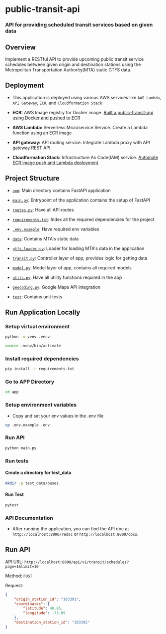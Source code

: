 # public-transit-api

### API for providing scheduled transit services based on given data

## Overview
Implement a RESTful API to provide upcoming public transit service schedules between given origin and destination stations using the Metropolitan Transportation Authority(MTA) static GTFS data.

## Deployment

- This application is deployed using various AWS services like `AWS Lambda`, `API Gateway`, `ECR`, and `Cloudformation Stack`

- **ECR:** AWS Image registry for Docker image. [Built a public-transit-api using Docker and pushed to ECR](https://github.com/cp-sumi-k/public-transit-api/blob/main/scripts/ecr.sh)
- **AWS Lambda:** Serverless Microservice Service. Create a Lambda function using an ECR image
- **API gateway:** API routing service. Integrate Lambda proxy with API gateway REST API
- **Cloudformation Stack:** Infrastructure As Code(IAM) service. [Automate ECR image push and Lambda deployment](https://github.com/cp-sumi-k/public-transit-api/blob/main/infrastructure/lambda-template.yml)

## Project Structure

- [`app`](https://github.com/cp-sumi-k/public-transit-api/tree/main/app): Main directory contains FastAPI application

- [`main.py`](https://github.com/cp-sumi-k/public-transit-api/blob/main/app/main.py): Entrypoint of the application contains the setup of FastAPI

- [`routes.py`](https://github.com/cp-sumi-k/public-transit-api/blob/main/app/routes.py): Have all API routes

- [`requirements.txt`](https://github.com/cp-sumi-k/public-transit-api/blob/main/requirements.txt): Index all the required dependencies for the project

- [`.env.example`](https://github.com/cp-sumi-k/public-transit-api/blob/main/app/.env.example): Have required env variables

- [`data`](https://github.com/cp-sumi-k/public-transit-api/tree/main/app/data): Contains MTA's static data

- [`gtfs_loader.py`](https://github.com/cp-sumi-k/public-transit-api/blob/main/app/gtfs_loader.py): Loader for loading MTA's data in the application

- [`transit.py`](https://github.com/cp-sumi-k/public-transit-api/blob/main/app/transit.py): Controller layer of app, provides logic for getting data

- [`model.py`](https://github.com/cp-sumi-k/public-transit-api/blob/main/app/model.py): Model layer of app, contains all required models

- [`utils.py`](https://github.com/cp-sumi-k/public-transit-api/blob/main/app/utils.py): Have all utility functions required in the app

- [`geocoding.py`](https://github.com/cp-sumi-k/public-transit-api/blob/main/app/geocoding.py): Google Maps API integration

- [`test`](https://github.com/cp-sumi-k/public-transit-api/tree/main/tests): Contains unit tests


## Run Application Locally

### Setup virtual environment

```sh
python -m venv .venv
```
```sh
source .venv/bin/activate
```

### Install required dependencies

```sh
pip install -r requirements.txt
```

### Go to APP Directory

```sh
cd app
```

### Setup environment variables

- Copy and set your env values in the .env file

```sh
cp .env.example .env
```

### Run API

```sh
python main.py
```

### Run tests

#### Create a directory for test_data

```sh
mkdir -p test_data/buses
```

#### Run Test
```sh
pytest
```

### API Documentation

- After running the application, you can find the API doc at `http://localhost:8000/redoc` or `http://localhost:8000/docs`.

## Run API

API URL: `http://localhost:8000/api/v1/transit/schedules?page=1&limit=10`

Method: `POST`

Request: 

```json
{
    "origin_station_id": "103391",
    "coordinates": {
        "latitude": 40.85,
        "longitude": -73.89
    },
    "destination_station_id": "103392"
}
```

